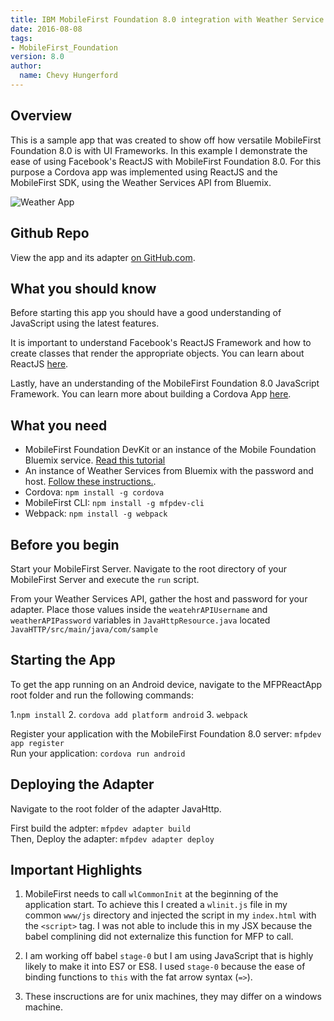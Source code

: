 ```yaml
---
title: IBM MobileFirst Foundation 8.0 integration with Weather Service offered on Bluemix in combination with Facebook's ReactJS 
date: 2016-08-08
tags:
- MobileFirst_Foundation
version: 8.0
author:
  name: Chevy Hungerford
---
```

## Overview
This is a sample app that was created to show off how versatile MobileFirst Foundation 8.0 is with UI Frameworks. In this example I demonstrate the ease of using Facebook's ReactJS with MobileFirst Foundation 8.0. For this purpose a  Cordova app was implemented using ReactJS and the MobileFirst SDK, using the Weather Services API from Bluemix.

![Weather App]({{site.baseurl}}/assets/blog/2016-08-08-mobilefirst-foundation-8.0-reactjs/WeatherApp.png)

## Github Repo
View the app and its adapter [on GitHub.com](https://github.com/cshunger/WeatherProject).

## What you should know
Before starting this app you should have a good understanding of JavaScript using the latest features.

It is important to understand Facebook's ReactJS Framework and how to create classes that render the appropriate objects. You can learn about ReactJS [here](https://facebook.github.io/react/).

Lastly, have an understanding of the MobileFirst Foundation 8.0 JavaScript Framework. You can learn more about building a Cordova App [here](https://mobilefirstplatform.ibmcloud.com/tutorials/en/foundation/8.0/cordova-tutorials/).

## What you need
* MobileFirst Foundation DevKit or an instance of the Mobile Foundation Bluemix service. [Read this tutorial]({{site.baseurl}}/tutorials/en/foundation/8.0/installation-configuration/development/mobilefirst/)
* An instance of Weather Services from Bluemix with the password and host. [Follow these instructions.](https://console.ng.bluemix.net/docs/services/Weather/index.html).
* Cordova: `npm install -g cordova`
* MobileFirst CLI: `npm install -g mfpdev-cli`
* Webpack: `npm install -g webpack`

## Before you begin 
Start your MobileFirst Server. Navigate to the root directory of your MobileFirst Server and execute the `run` script.

From your Weather Services API, gather the host and password for your adapter. Place those values inside the `weatehrAPIUsername` and `weatherAPIPassword` variables in `JavaHttpResource.java` located `JavaHTTP/src/main/java/com/sample`

## Starting the App
To get the app running on an Android device, navigate to the MFPReactApp root folder and run the following commands:

1.`npm install`
2. `cordova add platform android`
3. `webpack`

Register your application with the MobileFirst Foundation 8.0 server: `mfpdev app register`  
Run your application: `cordova run android`

## Deploying the Adapter
Navigate to the root folder of the adapter JavaHttp.

First build the adpter: `mfpdev adapter build`  
Then, Deploy the adapter: `mfpdev adapter deploy`

## Important Highlights

1. MobileFirst needs to call `wlCommonInit` at the beginning of the application start. To achieve this I created a `wlinit.js` file in my common `www/js` directory and injected the script in my `index.html` with the `<script>` tag. I was not able to include this in my JSX because the babel complining did not externalize this function for MFP to call. 

2. I am working off babel `stage-0` but I am using JavaScript that is highly likely to make it into ES7 or ES8. I used `stage-0` because the ease of binding functions to `this` with the fat arrow syntax (`=>`). 

3. These inscructions are for unix machines, they may differ on a windows machine.
